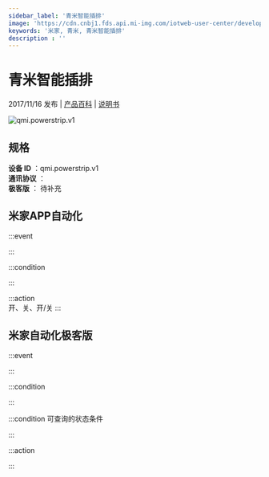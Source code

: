 ```yaml
---
sidebar_label: '青米智能插排'
image: 'https://cdn.cnbj1.fds.api.mi-img.com/iotweb-user-center/developer_1679047510690SDn52fhl.png?GalaxyAccessKeyId=AKVGLQWBOVIRQ3XLEW&Expires=9223372036854775807&Signature=IvS4XrCyunxkY13+BVAutt3DvcU='
keywords: '米家, 青米, 青米智能插排'
description : ''
---
```

# 青米智能插排

2017/11/16 发布 | [产品百科](https://home.mi.com/webapp/content/baike/product/index.html?model=qmi.powerstrip.v1/) | [说明书](https://home.mi.com/views/introduction.html?model=qmi.powerstrip.v1&region=cn)

![qmi.powerstrip.v1](https://cdn.cnbj1.fds.api.mi-img.com/iotweb-user-center/developer_1679047510690SDn52fhl.png?GalaxyAccessKeyId=AKVGLQWBOVIRQ3XLEW&Expires=9223372036854775807&Signature=IvS4XrCyunxkY13+BVAutt3DvcU=)

## 规格  
> 
**设备 ID** ：qmi.powerstrip.v1  
**通讯协议** ：  
**极客版**  ： 待补充 


## 米家APP自动化  

:::event  

:::

:::condition  

:::

:::action   
开、关、开/关
:::

## 米家自动化极客版  

:::event  

:::

:::condition  

:::

:::condition 可查询的状态条件  

:::

:::action  

:::

        
